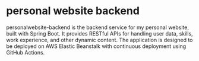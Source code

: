 # personal website backend
personalwebsite-backend is the backend service for my personal website, built with Spring Boot. It provides RESTful APIs for handling user data, skills, work experience, and other dynamic content. The application is designed to be deployed on AWS Elastic Beanstalk with continuous deployment using GitHub Actions.
